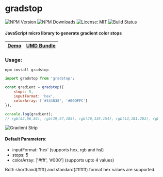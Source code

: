 # gradstop

<p>
  <a href="https://www.npmjs.com/package/gradstop">
    <img src="https://badge.fury.io/js/gradstop.svg" alt="NPM Version">
  </a>
  <a href="https://npmcharts.com/compare/gradstop">
    <img src="https://img.shields.io/npm/dm/gradstop.svg" alt="NPM Downloads">
  </a>
  <a href="https://opensource.org/licenses/MIT">
    <img src="https://img.shields.io/badge/License-MIT-yellow.svg" alt="License: MIT">
  </a>
  <a href="https://travis-ci.com/Siddharth11/gradstop">
    <img src="https://travis-ci.com/Siddharth11/gradstop.svg?branch=master" alt="Build Status">
  </a>
</p>

#### JavaScript micro library to generate gradient color stops

| [Demo](http://codepen.io/Siddharth11/full/RPvJmO)  | [UMD Bundle](https://cdn.jsdelivr.net/gh/Siddharth11/gradstop/gradstopUMD.js) |
|---|---|

### Usage:

```
npm install gradstop
```

``` javascript
import gradstop from 'gradstop';

const gradient = gradstop({
    stops: 5,
    inputFormat: 'hex',
    colorArray: ['#343838', '#00DFFC']
});

console.log(gradient);
// rgb(52,56,56), rgb(39,97,105), rgb(26,139,154), rgb(13,181,203), rgb(0,223,252)
```

<img src="gradient strip.png" alt="Gradient Strip" />

<br />

#### Default Parameters:
 * inputFormat: 'hex' (supports hex, rgb and hsl)
 * stops: 5
 * colorArray: ['#fff', '#000'] \(supports upto 4 values)

Both shorthand(#fff) and standard(#ffffff) format hex values are supported.
